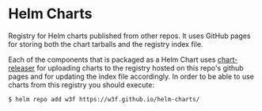# Helm Charts

Registry for Helm charts published from other repos. It uses GitHub pages for
storing both the chart tarballs and the registry index file.

Each of the components that is packaged as a Helm Chart uses [chart-releaser](https://github.com/helm/chart-releaser)
for uploading charts to the registry hosted on this repo's github pages and for
updating the index file accordingly. In order to be able to use charts from this
registry you should execute:
```
$ helm repo add w3f https://w3f.github.io/helm-charts/
```
